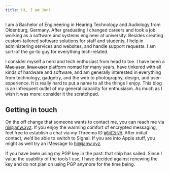 ```yaml
---
title: Hi, I am Jan!
---
```


I am a Bachelor of Engineering in Hearing Technology and Audiology from Oldenburg, Germany. After graduating I changed careers and took a job working as a software and systems engineer at university. Besides creating custom-tailored software solutions for staff and students, I help in administering services and websites, and handle support requests. I am sort-of the go-to guy for everything tech-related.

I consider myself a nerd and tech enthusiast from head to toe. I have been a <del>Mac user</del>, <del>linux user</del> platform nomad for many years, have tinkered with all kinds of hardware and software, and am generally interested in everything from technology, gadgetry, and the web to photography, design, and user-experience. It is really hard to put a name to all the things I enjoy. This blog is an infrequent outlet of my general capacity for enthusiasm. As much as I wish it was more: consider it the scratchpad.

## Getting in touch

On the off change that someone wants to contact me, you can reach me via [h&#105;&#64;&#106;an&#119;.&#120;&#121;z](mailto:&#104;&#105;&#64;&#106;&#97;nw&#46;&#120;yz). If you enjoy the warming comfort of encrypted messaging, feel free to establish a chat via my Threema ID [`W6NE2HVM`](threema://W6NE2HVM). After initial contact, we&#8217;d be able to switch to Signal. If you are into Apple stuff, you might as well try an iMessage to [&#104;&#105;&#64;j&#97;n&#119;.&#120;y&#122;](imessage:hi&#64;j&#97;&#110;w.xy&#122;).

If you have been using my PGP key in the past: that ship has sailed. Since I value the usability of the tools I use, I have decided against renewing the key and do not plan on using PGP anymore for the time being.
